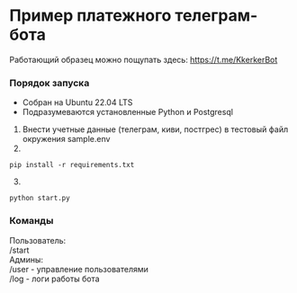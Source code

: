 Пример платежного телеграм-бота
===============================

Работающий образец можно пощупать здесь: https://t.me/KkerkerBot


### Порядок запуска

* Собран на Ubuntu 22.04 LTS
* Подразумеваются установленные Python и Postgresql

1. Внести учетные данные (телеграм, киви, постгрес) в тестовый файл окружения sample.env
2. 
```shell 
pip install -r requirements.txt
```
3. 
```shell 
python start.py
```

### Команды
Пользователь:\
/start\
Админы:\
/user - управление пользователями\
/log - логи работы бота

